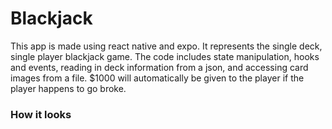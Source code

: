 # Blackjack

This app is made using react native and expo. It represents the single deck, single player blackjack game. The code includes state manipulation, hooks and events, reading in deck information from a json, and accessing card images from a file. $1000 will automatically be given to the player if the player happens to go broke. 

### How it looks

